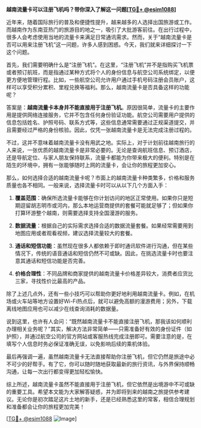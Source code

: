 **越南流量卡可以注册飞机吗？带你深入了解这一问题[[TG💪+ @esim1088](https://t.me/s/esim1088)]**

近年来，随着国际旅行的普及和便捷性提升，越来越多的人选择出国旅游或工作。而越南作为东南亚热门的旅游目的地之一，吸引了大批游客前往。在出行过程中，很多人会考虑使用当地的流量卡来满足日常通讯需求。然而，关于“越南流量卡是否可以用来注册飞机”这一问题，许多人感到困惑。今天，我们就来详细探讨一下这个问题。

首先，我们需要明确什么是“注册飞机”。在这里，“注册飞机”并不是指购买飞机票或者预订航班，而是指通过某种方式将个人的身份信息与航空公司系统绑定，以便更方便地管理行程。比如，一些航空公司允许用户通过手机号码注册会员账户，这样可以享受积分累积、里程兑换等福利。那么，越南流量卡是否具备这样的功能呢？

答案是：**越南流量卡本身并不能直接用于注册飞机**。原因很简单，流量卡的主要作用是提供网络连接服务，它并不包含任何身份验证功能。航空公司需要用户提供的信息包括姓名、护照号码、联系方式等，这些信息通常需要通过正规渠道提交，并且需要经过严格的身份核验。因此，仅凭一张越南流量卡是无法完成注册过程的。

不过，这并不意味着越南流量卡没有用武之地。实际上，对于计划前往越南旅行的人来说，一张优质的越南流量卡是非常必要的。无论是查询航班信息、预订酒店，还是导航定位、与家人朋友保持联系，流量卡都能为你带来极大的便利。特别是在陌生的环境中，拥有一张能够随时上网的流量卡，会让你的旅程更加安心。

那么，如何选择合适的越南流量卡呢？市面上的越南流量卡种类繁多，价格和服务质量也各不相同。一般来说，选择流量卡时可以从以下几个方面入手：

1. **覆盖范围**：确保所选流量卡能够在你计划访问的地区正常使用。如果你只是短期逗留胡志明市或河内，那么本地运营商提供的套餐可能就足够了；但如果你打算环游整个越南，则需要选择支持全国漫游的服务。

2. **数据流量**：根据自己的实际需求选择合适的数据流量套餐。如果经常需要用到地图应用或者观看视频，建议选择流量较大的套餐。

3. **通话和短信功能**：虽然现在很多人都依赖于即时通讯软件进行沟通，但在某些情况下，传统的语音通话和短信仍然不可或缺。因此，在挑选流量卡时也要注意其通话和短信功能是否完善。

4. **价格合理性**：不同品牌和商家提供的越南流量卡价格差异较大，消费者应货比三家，寻找性价比最高的产品。

除了上述几点外，还有一些小技巧可以帮助你更好地利用越南流量卡。例如，在机场或火车站等地方设置好Wi-Fi热点后，就可以避免高额的漫游费用；另外，下载离线地图应用也可以减少在线查询消耗的数据量。

说到这里，也许有人会问：“既然越南流量卡不能直接注册飞机，那我该如何顺利办理相关业务呢？”其实，解决方法非常简单——只需准备好有效的身份证件（如护照），并通过航空公司的官方网站或客服热线完成注册即可。需要注意的是，在填写个人信息时务必保证准确无误，以免影响后续的乘机体验。

最后再强调一遍，虽然越南流量卡无法直接帮助你注册飞机，但它仍然是旅途中必不可少的好帮手。有了它，你可以随时随地获取最新的旅行资讯，与外界保持顺畅沟通，让每一次出行都变得更加轻松愉快。

综上所述，越南流量卡虽然不能直接用于注册飞机，但它依然是出境游中不可或缺的重要工具。希望本文能为大家解答疑惑，并为即将到来的越南之旅提供参考建议。无论你是初次踏足这片土地的新手，还是已经熟悉这里的常客，相信合理规划和准备都会让你的旅程更加完美！

[[TG💪+ @esim1088](https://t.me/s/esim1088) ![Image](https://i.postimg.cc/4NQfJmqS/Snipaste-2025-05-13-00-14-12.png)]